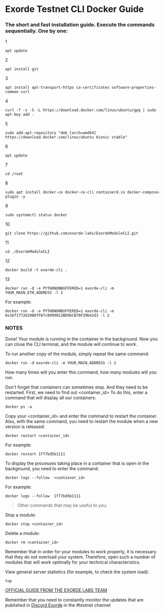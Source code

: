 # Exorde Testnet CLI Docker Guide

### The short and fast installation guide. Execute the commands sequentially. One by one:

1
```
apt update
```
2
```
apt install git
```
3
```
apt install apt-transport-https ca-certificates software-properties-common curl
```
4
```
curl -f -s -S -L https://download.docker.com/linux/ubuntu/gpg | sudo apt-key add -
```
5
```
sudo add-apt-repository "deb [arch=amd64] https://download.docker.com/linux/ubuntu bionic stable"
```
6
```
apt update
```
7
```
cd /root
```
8
```
sudo apt install docker-ce docker-ce-cli containerd.io docker-compose-plugin -y
```
9
```
sudo systemctl status docker
```
10
```
git clone https://github.com/exorde-labs/ExordeModuleCLI.git
```
11
```
cd ./ExordeModuleCLI
```
12
```
docker build -t exorde-cli .
```
13
```
docker run -d -e PYTHONUNBUFFERED=1 exorde-cli -m YOUR_MAIN_ETH_ADDRESS -l 2
```
For example:
```
docker run -d -e PYTHONUNBUFFERED=1 exorde-cli -m 0x16f177263988fF6fc8999013BD9bCB70F39b42d3 -l 2
```

### NOTES

Done! Your module is running in the container in the background. Now you can close the CLI terminal, and the module will continue to work.

To run another copy of the module, simply repeat the same command:
```
docker run -d exorde-cli -m YOUR_MAIN_ADDRESS -l 2
```
How many times will you enter this command, how many modules will you run.

Don't forget that containers can sometimes stop. And they need to be restarted. First, we need to find out <container_id>
To do this, enter a command that will display all our containers:
```
docker ps -a
```

Copy your <container_id> and enter the command to restart the container. Also, with the same command, you need to restart the module when a new version is released:
```
docker restart <container_id>
```
For example:
```
docker restart 1f77bd5b1111
```

To display the processes taking place in a container that is open in the background, you need to enter the command:
```
docker logs --follow  <container_id>
```
For example:
```
docker logs --follow  1f77bd5b1111
```

> Other commands that may be useful to you:

Stop a module:
```
docker stop <container_id>
```

Delete a module:
```
docker rm <container_id>
```

Remember that in order for your modules to work properly, it is necessary that they do not overload your system. Therefore, open such a number of modules that will work optimally for your technical characteristics.

View general server statistics (for example, to check the system load):
```
top
```
[OFFICIAL GUIDE FROM THE EXORDE LABS TEAM](https://github.com/exorde-labs/ExordeModuleCLI/tree/feat/docker)

Remember that you need to constantly monitor the updates that are published in [Discord Exorde](https://discord.gg/ExordeLabs) in the #testnet channel
